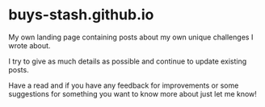 # buys-stash.github.io

My own landing page containing posts about my own unique challenges I wrote about.

I try to give as much details as possible and continue to update existing posts.

Have a read and if you have any feedback for improvements or some suggestions for something you want to know more about just let me know!
